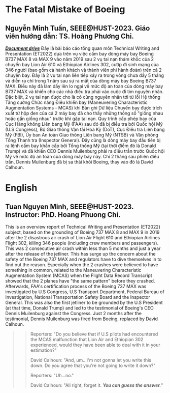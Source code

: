 # The Fatal Mistake of Boeing
## Nguyễn Minh Tuấn, SEEE@HUST-2023. Giáo viên hướng dẫn: TS. Hoàng Phương Chi.
***<a href="https://drive.google.com/drive/folders/1HyEOZT477D_g4LCGoLOOPmWHgIVO3C2W?usp=drive_link">Document drive</a>***
Đây là bài báo cáo tổng quan môn Technical Writing and Presentation (ET2022) dựa trên vụ việc cấm bay dòng máy bay Boeing B737 MAX 8 và MAX 9 vào năm 2019 sau 2 vụ tai nạn thảm khốc của 2 chuyến bay Lion Air 610 và Ethiopian Airlines 302, cướp đi sinh mạng của 346 người (bao gồm cả hành khách và thành viên phi hành đoàn) trên cả 2 chuyến bay. Đây là 2 vụ tai nạn liên tiếp xảy ra trong vòng chưa đầy 5 tháng và diễn ra chỉ trong 1 năm sau sự ra mắt của dòng máy bay Boeing B737 MAX. Điều này đã làm dấy lên lo ngại về mức độ an toàn của dòng máy bay B737 MAX và khiến cho các nhà điều tra phải vào cuộc đi tìm nguyên nhân. Đặc biệt, 2 vụ tai nạn được cho là có cùng nguyên nhân tới từ lỗi Hệ thống Tăng cường Chức năng Điều khiển bay (Maneuvering Characteristic Augmentation Systems - MCAS) khi Bản ghi Dữ liệu Chuyến bay được trích xuất từ hộp đen của cả 2 máy bay đã cho thấy những thông số "giống nhau hoặc gần giống nhau" trước khi gặp tai nạn. Quy trình cấp phép bay của Cục Hàng không Liên bang Mỹ (FAA) sau đó đã bị điều tra bởi Quốc hội Mỹ (U.S Congress), Bộ Giao thông Vận tải Hoa Kỳ (DoT), Cục Điều tra Liên bang Mỹ (FBI), Ủy ban An toàn Giao thông Liên bang Mỹ (NTSB) và Văn phòng Tổng Thanh tra (Inspector General). Đây cũng là dòng máy bay đầu tiên bị ra lệnh cấm bay khẩn cấp bởi Tổng thống Mỹ (tại thời điểm đó là Donald Trump) và đã khiến CEO Dennis Muilenburg phải ra điều trần trước Quốc hội Mỹ về mức độ an toàn của dòng máy bay này. Chỉ 2 tháng sau phiên điều trần, Dennis Muilenburg đã bị sa thải khỏi Boeing, thay vào đó là David Calhoun.
# English
## Tuan Nguyen Minh, SEEE@HUST-2023. Instructor: PhD. Hoang Phuong Chi.
This is an overview report of Technical Writing and Presentation (ET2022) subject, based on the grounding of Boeing 737 MAX 8 and MAX 9 in 2019 after the 2 disastrous air crash of Lion Air Flight 610 and Ethiopian Airlines Flight 302, killing 346 people (including crew members and passengers). This was 2 consecutive air crash within less than 5 months and just a year after the release of the jetliner. This has surge up the concern about the safety of the Boeing 737 MAX and regulators have to dive themselves in to find out the reason. Especially when the 2 crashes were believed to have something in common, related to the Maneuvering Characteristic Augmentation System (MCAS) when the Flight Data Record Transcript showed that the 2 planes have "the same pattern" before they crashed. Afterwards, FAA's certification process of the Boeing 737 MAX was investigated by U.S Congress, U.S Transport Department, Federal Bureau of Investigation, National Transportation Safety Board and the Inspector General. This was also the first jetliner to be grounded by the U.S President (at that time, Donald Trump) and led to the testimonial of Boeing's CEO Dennis Muilenburg against the Congress. Just 2 months after the testimonial, Dennis Muilenburg was fired from Boeing, replaced by David Calhoun.

>> <p>Reporters: "Do you believe that if U.S pilots had encountered the MCAS malfunction that Lion Air and Ethiopian 302 experienced, would they have been able to deal with it in your estimation?"</p>
>> <p>David Calhoun: "And, um...I'm not gonna let you write this down. Do you agree that you're not going to write it down?"</p>
>> <p>Reporters: "Uh...no."</p>
>> <p>David Calhoun: "All right, forget it. <b><i>You can guess the answer.</i></b>"</p>
